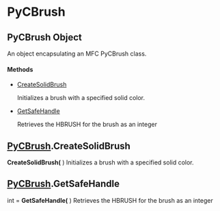 # PyCBrush

## PyCBrush Object

An object encapsulating an MFC PyCBrush class.

#### Methods


  - [CreateSolidBrush](PyCBrush.md#pycbrushcreatesolidbrush)

    Initializes a brush with a specified solid color.&nbsp;

  - [GetSafeHandle](PyCBrush.md#pycbrushgetsafehandle)

    Retrieves the HBRUSH for the brush as an integer&nbsp;

## [PyCBrush](#pycbrush).CreateSolidBrush

 __CreateSolidBrush(__ )
Initializes a brush with a specified solid color.

## [PyCBrush](#pycbrush).GetSafeHandle

int = __GetSafeHandle(__ )
Retrieves the HBRUSH for the brush as an integer